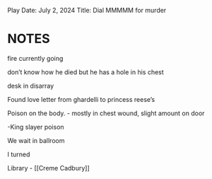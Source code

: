 
Play Date: July 2, 2024
Title: Dial MMMMM for murder


# NOTES

fire currently going

don’t know how he died but he has a hole in his chest

desk in disarray

Found love letter from ghardelli to princess reese’s 

Poison on the body. - mostly in chest wound, slight amount on door

-King slayer poison

We wait in ballroom

I turned 

Library - [[Creme Cadbury]]